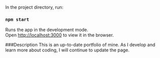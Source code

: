 In the project directory, run:

### `npm start`

Runs the app in the development mode.<br />
Open [http://localhost:3000](http://localhost:3000) to view it in the browser.


###Description
 This is an up-to-date portfolio of mine. As I develop and learn more about coding, I will continue to update the page. 
 
 
